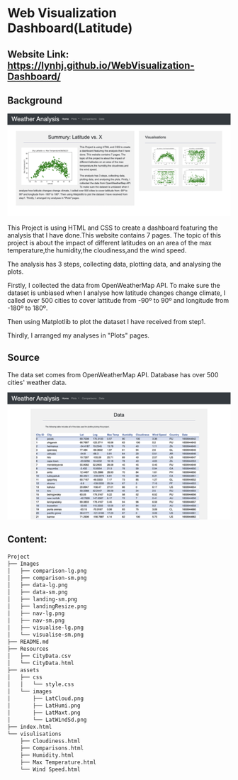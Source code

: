 # Web Visualization Dashboard(Latitude)


## Website Link:  https://lynhj.github.io/WebVisualization-Dashboard/

## Background

![alt text](https://github.com/LynHJ/Web-Designing/blob/3842146701d6eacbb528ae81a07e6ac842cc9fe5/Images/landingResize.png)

This Project is using HTML and CSS to create a dashboard featuring the analysis that I have done.This website contains 7 pages. The topic of this project is about the impact of different latitudes on an area of the max temperature,the humidity,the cloudiness,and the wind speed.

The analysis has 3 steps, collecting data, plotting data, and analysing the plots. 

Firstly, I collected the data from OpenWeatherMap API. To make sure the dataset is unbiased when I analyse how latitude changes change climate, I called over 500 cities to cover lattitude from -90º to 90º and longitude from -180º to 180º.  

Then using Matplotlib to plot the dataset I have received from step1. 

Thirdly, I arranged my analyses in "Plots" pages.

## Source

The data set comes from OpenWeatherMap API. Database has over 500 cities' weather data.

![alt text](https://github.com/LynHJ/Web-Designing/blob/3842146701d6eacbb528ae81a07e6ac842cc9fe5/Images/data-lg.png)

## Content:
```
Project  
├── Images
│   ├── comparison-lg.png
│   ├── comparison-sm.png
│   ├── data-lg.png
│   ├── data-sm.png
│   ├── landing-sm.png
│   ├── landingResize.png
│   ├── nav-lg.png
│   ├── nav-sm.png
│   ├── visualise-lg.png
│   └── visualise-sm.png
├── README.md
├── Resources
│   ├── CityData.csv
│   └── CityData.html
├── assets
│   ├── css
│   │   └── style.css
│   └── images
│       ├── LatCloud.png
│       ├── LatHumi.png
│       ├── LatMaxt.png
│       └── LatWindSd.png
├── index.html
└── visulisations
    ├── Cloudiness.html
    ├── Comparisons.html
    ├── Humidity.html
    ├── Max Temperature.html
    └── Wind Speed.html

```






